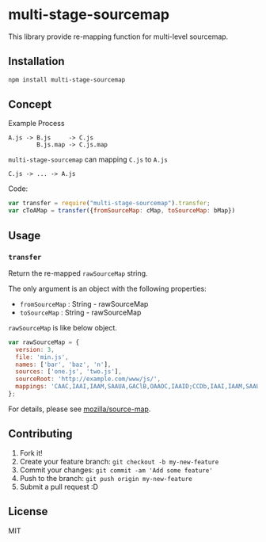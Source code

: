 # multi-stage-sourcemap 

This library provide re-mapping function for multi-level sourcemap.

## Installation

``` sh
npm install multi-stage-sourcemap
```

## Concept

Example Process

```
A.js -> B.js     -> C.js
        B.js.map -> C.js.map
```

`multi-stage-sourcemap` can mapping `C.js` to `A.js`
 
```
C.js -> ... -> A.js
```

Code:

``` js
var transfer = require("multi-stage-sourcemap").transfer;
var cToAMap = transfer({fromSourceMap: cMap, toSourceMap: bMap})
```

## Usage

### `transfer`

Return the re-mapped `rawSourceMap` string.

The only argument is an object with the following properties:

- `fromSourceMap` : String - rawSourceMap
- `toSourceMap` : String - rawSourceMap

`rawSourceMap` is like below object.

``` js
var rawSourceMap = {
  version: 3,
  file: 'min.js',
  names: ['bar', 'baz', 'n'],
  sources: ['one.js', 'two.js'],
  sourceRoot: 'http://example.com/www/js/',
  mappings: 'CAAC,IAAI,IAAM,SAAUA,GAClB,OAAOC,IAAID;CCDb,IAAI,IAAM,SAAUE,GAClB,OAAOA'
};
```

For details, please see [mozilla/source-map](https://github.com/mozilla/source-map/#sourcemapconsumer "mozilla/source-map").

## Contributing

1. Fork it!
2. Create your feature branch: `git checkout -b my-new-feature`
3. Commit your changes: `git commit -am 'Add some feature'`
4. Push to the branch: `git push origin my-new-feature`
5. Submit a pull request :D

## License

MIT